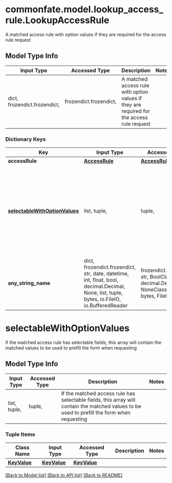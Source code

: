 # commonfate.model.lookup_access_rule.LookupAccessRule

A matched access rule with option values if they are required for the access rule request

## Model Type Info
Input Type | Accessed Type | Description | Notes
------------ | ------------- | ------------- | -------------
dict, frozendict.frozendict,  | frozendict.frozendict,  | A matched access rule with option values if they are required for the access rule request | 

### Dictionary Keys
Key | Input Type | Accessed Type | Description | Notes
------------ | ------------- | ------------- | ------------- | -------------
**accessRule** | [**AccessRule**](AccessRule.md) | [**AccessRule**](AccessRule.md) |  | 
**[selectableWithOptionValues](#selectableWithOptionValues)** | list, tuple,  | tuple,  | If the matched access rule has selectable fields, this array will contain the matched values to be used to prefill the form when requesting | [optional] 
**any_string_name** | dict, frozendict.frozendict, str, date, datetime, int, float, bool, decimal.Decimal, None, list, tuple, bytes, io.FileIO, io.BufferedReader | frozendict.frozendict, str, BoolClass, decimal.Decimal, NoneClass, tuple, bytes, FileIO | any string name can be used but the value must be the correct type | [optional]

# selectableWithOptionValues

If the matched access rule has selectable fields, this array will contain the matched values to be used to prefill the form when requesting

## Model Type Info
Input Type | Accessed Type | Description | Notes
------------ | ------------- | ------------- | -------------
list, tuple,  | tuple,  | If the matched access rule has selectable fields, this array will contain the matched values to be used to prefill the form when requesting | 

### Tuple Items
Class Name | Input Type | Accessed Type | Description | Notes
------------- | ------------- | ------------- | ------------- | -------------
[**KeyValue**](KeyValue.md) | [**KeyValue**](KeyValue.md) | [**KeyValue**](KeyValue.md) |  | 

[[Back to Model list]](../../README.md#documentation-for-models) [[Back to API list]](../../README.md#documentation-for-api-endpoints) [[Back to README]](../../README.md)

